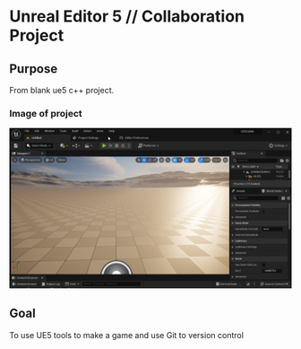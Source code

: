# Unreal Editor 5 // Collaboration Project

## Purpose

From blank ue5 c++ project.

### Image of project

![alt text](./img/UE5CollabStart.png "Image of project")

## Goal

To use UE5 tools to make a game and use Git to version control
